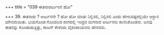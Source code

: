 +++
title = "039 ಈತನಾರರ್ಜುನನೆ ಹೋ"

+++
39. ಈತನಾರು ? ಅರ್ಜುನನೇ ? ಹೋ ಹೋ ಮಾತು ನಿಲ್ಲಿಸಲಿ, ನಿಲ್ಲಿಸಲಿ ಎಂದು ಹೇಳುವಷ್ಟರಲ್ಲಿಯೇ ಆಸ್ಥಾನ ಮೌನವಾಯಿತು.  ಭಯಗೊಂಡ ಗೊಂದಲದ ರಂಗದಲ್ಲಿ ಇಂದ್ರನ ಮಗನಾದ ಅರ್ಜುನನು ಕಾಣಿಸಿಕೊಂಡನು. ಜನವು ಈತನನ್ನು ಕೊಂಡಾಡುತ್ತಿತ್ತು, ರಾಜನ್ ಕೇಳೆಂದು ವೈಶಂಪಾಯನನು ಹೇಳಿದನು.